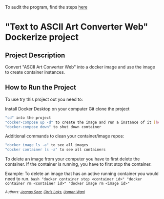 To audit the program, find the steps [here](https://github.com/01-edu/public/tree/master/subjects/ascii-art-web/dockerize/audit)

# "Text to ASCII Art Converter Web" Dockerize project

## Project Description

Convert "ASCII Art Converter Web" into a docker image and use the image to create container instances.

## How to Run the Project

To use try this project out you need to:

Install Docker Desktop on your computer
Git clone the project

```bash
"cd" into the project
"docker-compose up -d" to create the image and run a instance of it [here](http://localhost:3000)
"docker-compose down" to shut down container
```

Additional commands to clean your container/image repos:

```bash
"docker image ls -a" to see all images
"docker container ls -a" to see all containers
```
To delete an image from your computer you have to first delete the container.
If the container is running, you have to first stop the container.

Example: 
    To delete an image that has an active running container you would need to run.
    ```bash
    "docker container stop <container id>"
    "docker container rm <container id>"
    "docker image rm <image id>"
    ```

_<sup>Authors: [Jaanus Saar](https://01.kood.tech/git/jsaar), [Chris Laks](https://01.kood.tech/git/claks), [Usman Wani](https://01.kood.tech/git/uwani)_</sup>
